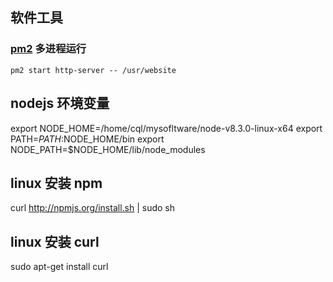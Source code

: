 

## 软件工具

### [pm2](https://github.com/Unitech/pm2) 多进程运行

```shell
pm2 start http-server -- /usr/website
```

## nodejs 环境变量
export NODE_HOME=/home/cql/mysofltware/node-v8.3.0-linux-x64
export PATH=$PATH:$NODE_HOME/bin
export NODE_PATH=$NODE_HOME/lib/node_modules

## linux 安装 npm
curl http://npmjs.org/install.sh | sudo sh

## linux 安装 curl

sudo apt-get install curl